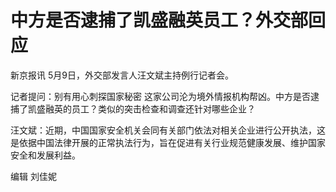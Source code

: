 # 中方是否逮捕了凯盛融英员工？外交部回应

新京报讯 5月9日，外交部发言人汪文斌主持例行记者会。

记者提问：别有用心刺探国家秘密 这家公司沦为境外情报机构帮凶。中方是否逮捕了凯盛融英的员工？类似的突击检查和调查还针对哪些企业？

汪文斌：近期，中国国家安全机关会同有关部门依法对相关企业进行公开执法，这是依据中国法律开展的正常执法行为，旨在促进有关行业规范健康发展、维护国家安全和发展利益。

编辑 刘佳妮

